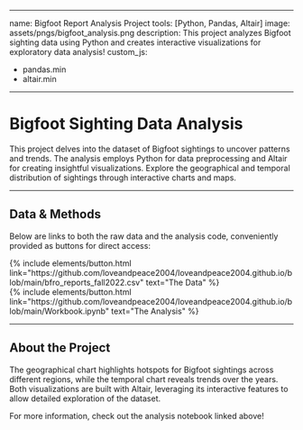 
---
name: Bigfoot Report Analysis Project
tools: [Python, Pandas, Altair]
image: assets/pngs/bigfoot_analysis.png
description: This project analyzes Bigfoot sighting data using Python and creates interactive visualizations for exploratory data analysis!
custom_js:
  - pandas.min
  - altair.min
---

# Bigfoot Sighting Data Analysis

This project delves into the dataset of Bigfoot sightings to uncover patterns and trends. The analysis employs Python for data preprocessing and Altair for creating insightful visualizations. Explore the geographical and temporal distribution of sightings through interactive charts and maps.

<vegachart schema-url="/assets/json/geographical_chart.json" style="width: 100%"></vegachart>
<vegachart schema-url="/assets/json/temporal_chart.json" style="width: 100%"></vegachart>

---

## Data & Methods

Below are links to both the raw data and the analysis code, conveniently provided as buttons for direct access:

<div class="left">
{% include elements/button.html link="https://github.com/loveandpeace2004/loveandpeace2004.github.io/blob/main/bfro_reports_fall2022.csv" text="The Data" %}
</div>

<div class="right">
{% include elements/button.html link="https://github.com/loveandpeace2004/loveandpeace2004.github.io/blob/main/Workbook.ipynb" text="The Analysis" %}
</div>

---

## About the Project

The geographical chart highlights hotspots for Bigfoot sightings across different regions, while the temporal chart reveals trends over the years. Both visualizations are built with Altair, leveraging its interactive features to allow detailed exploration of the dataset.

For more information, check out the analysis notebook linked above!
